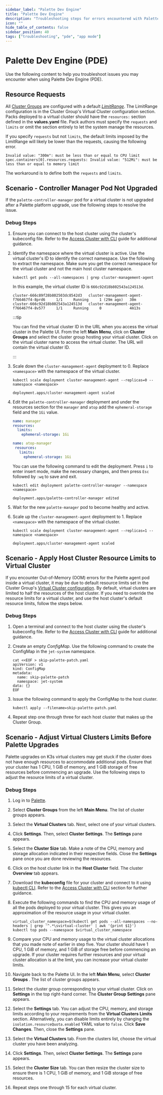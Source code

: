 ```yaml
---
sidebar_label: "Palette Dev Engine"
title: "Palette Dev Engine"
description: "Troubleshooting steps for errors encountered with Palette Dev Engine."
icon: ""
hide_table_of_contents: false
sidebar_position: 40
tags: ["troubleshooting", "pde", "app mode"]
---
```


# Palette Dev Engine (PDE)

Use the following content to help you troubleshoot issues you may encounter when using Palette Dev Engine (PDE).

## Resource Requests

All [Cluster Groups](../clusters/cluster-groups/cluster-groups.md) are configured with a default
[_LimitRange_](https://kubernetes.io/docs/concepts/policy/limit-range/). The LimitRange configuration is in the Cluster
Group's Virtual Cluster configuration section. Packs deployed to a virtual cluster should have the `resources:` section
defined in the **values.yaml** file. Pack authors must specify the `requests` and `limits` or omit the section entirely
to let the system manage the resources.

If you specify `requests` but not `limits`, the default limits imposed by the LimitRange will likely be lower than the
requests, causing the following error.

```shell hideClipboard
Invalid value: "300m": must be less than or equal to CPU limit spec.containers[0].resources.requests: Invalid value: "512Mi": must be less than or equal to memory limit
```

The workaround is to define both the `requests` and `limits`.

## Scenario - Controller Manager Pod Not Upgraded

If the `palette-controller-manager` pod for a virtual cluster is not upgraded after a Palette platform upgrade, use the
following steps to resolve the issue.

### Debug Steps

1. Ensure you can connect to the host cluster using the cluster's kubeconfig file. Refer to the
   [Access Cluster with CLI](../clusters/cluster-management/palette-webctl.md) guide for additional guidance.

2. Identify the namespace where the virtual cluster is active. Use the virtual cluster's ID to identify the correct
   namespace. Use the following to extract the namespace. Make sure you get the correct namespace for the virtual
   cluster and not the main host cluster namespace.

   ```shell
   kubectl get pods --all-namespaces | grep cluster-management-agent
   ```

   In this example, the virtual cluster ID is `666c92d18b802543a124513d`.

   ```shell hideClipboard {2}
   cluster-666c89f28b802503dc8542d3   cluster-management-agent-f766467f4-8prd6     1/1     Running     1 (29m ago)   30m
   cluster-666c92d18b802543a124513d   cluster-management-agent-f766467f4-8v577     1/1     Running     0             4m13s
   ```

   :::tip

   You can find the virtual cluster ID in the URL when you access the virtual cluster in the Palette UI. From the left
   **Main Menu**, click on **Cluster Groups** and select the cluster group hosting your virtual cluster. Click on the
   virtual cluster name to access the virtual cluster. The URL will contain the virtual cluster ID.

   :::

3. Scale down the `cluster-management-agent` deployment to 0. Replace `<namespace>` with the namespace of the virtual
   cluster.

   ```shell
   kubectl scale deployment cluster-management-agent --replicas=0 --namespace <namespace>
   ```

   ```shell hideClipboard
   deployment.apps/cluster-management-agent scaled
   ```

4. Edit the `palette-controller-manager` deployment and under the resources section for the `manager` and `atop` add the
   `ephemeral-storage` field and the `1Gi` value.

   ```yaml {4}
   name: manager
   resources:
     limits:
       ephemeral-storage: 1Gi
   ```

   ```yaml {4}
   name: atop-manager
    resources:
      limits:
        ephemeral-storage: 1Gi
   ```

   You can use the following command to edit the deployment. Press `i` to enter insert mode, make the necessary changes,
   and then press `Esc` followed by `:wq` to save and exit.

   ```shell
   kubectl edit deployment palette-controller-manager --namespace <namespace>
   ```

   ```shell hideClipboard
   deployment.apps/palette-controller-manager edited
   ```

5. Wait for the new `palette-manager` pod to become healthy and active.

6. Scale up the `cluster-management-agent` deployment to 1. Replace `<namespace>` with the namespace of the virtual
   cluster.

   ```shell
   kubectl scale deployment cluster-management-agent --replicas=1 --namespace <namespace>
   ```

   ```shell hideClipboard
   deployment.apps/cluster-management-agent scaled
   ```

## Scenario - Apply Host Cluster Resource Limits to Virtual Cluster

If you encounter Out-of-Memory (OOM) errors for the Palette agent pod inside a virtual cluster, it may be due to default
resource limits set in the Cluster Group's
[Virtual Cluster configuration](../clusters/cluster-groups/create-cluster-group.md#palette-virtual-cluster-configuration).
By default, virtual clusters are limited to half the resources of the host cluster. If you need to override the resource
limits for a virtual cluster, and use the host cluster's default resource limits, follow the steps below.

### Debug Steps

1. Open a terminal and connect to the host cluster using the cluster's kubeconfig file. Refer to the
   [Access Cluster with CLI](../clusters/cluster-management/palette-webctl.md) guide for additional guidance.

2. Create an empty _ConfigMap_. Use the following command to create the ConfigMap in the `jet-system` namespace.

   ```shell
   cat <<EOF > skip-palette-patch.yaml
   apiVersion: v1
   kind: ConfigMap
   metadata:
     name: skip-palette-patch
     namespace: jet-system
   data: {}
   EOF
   ```

3. Issue the following command to apply the ConfigMap to the host cluster.

   ```shell
   kubectl apply --filename=skip-palette-patch.yaml
   ```

4. Repeat step one through three for each host cluster that makes up the Cluster Group.

## Scenario - Adjust Virtual Clusters Limits Before Palette Upgrades

Palette upgrades on K3s virtual clusters may get stuck if the cluster does not have enough resources to
accommodate additional pods. Ensure that your cluster has 1 CPU, 1 GiB of memory, and 1 GiB storage of free resources
before commencing an upgrade. Use the following steps to adjust the resource limits of a virtual cluster.

### Debug Steps

1. Log in to [Palette](https://console.spectrocloud.com).

2. Select **Cluster Groups** from the left **Main Menu**. The list of cluster groups appears.

3. Select the **Virtual Clusters** tab. Next, select one of your virtual clusters.

4. Click **Settings**. Then, select **Cluster Settings**. The **Settings** pane appears.

5. Select the **Cluster Size** tab. Make a note of the CPU, memory and storage allocation indicated in their respective
   fields. Close the **Settings** pane once you are done reviewing the resources.

6. Click on the host cluster link in the **Host Cluster** field. The cluster **Overview** tab appears.

7. Download the **kubeconfig** file for your cluster and connect to it using
   [kubectl CLI](https://kubernetes.io/docs/reference/kubectl/). Refer to the
   [Access Cluster with CLI](../clusters/cluster-management/palette-webctl.md#access-cluster-with-cli) section for
   further guidance.

8. Execute the following commands to find the CPU and memory usage of all the pods deployed to your virtual cluster.
   This gives you an approximation of the resource usage in your virtual cluster.

   ```shell
   virtual_cluster_namespace=$(kubectl get pods --all-namespaces --no-headers | grep '^.*\svirtual-cluster' | awk '{print $1}')
   kubectl top pods --namespace $virtual_cluster_namespace
   ```

9. Compare your CPU and memory usage to the virtual cluster allocations that you made note of earlier in step five.
   Your cluster should have 1 CPU, 1 GiB of memory, and 1 GiB of storage free before commencing an upgrade. If your
   cluster requires further resources and your virtual cluster allocation is at the limit, you can increase your virtual
   cluster limits.

10. Navigate back to the Palette UI. In the left **Main Menu**, select **Cluster Groups** . The list of cluster groups appears.

11. Select the cluster group corresponding to your virtual cluster. Click on **Settings** in the top right-hand corner. The **Cluster Group
    Settings** pane appears.

12. Select the **Settings** tab. You can adjust the CPU, memory, and storage limits according to your requirements from
    the **Virtual Clusters Limits** section. Alternatively, you can disable limits entirely by changing the
    `isolation.resourceQuota.enabled` YAML value to `false`. Click **Save Changes**. Then, close the **Settings** pane.

13. Select the **Virtual Clusters** tab. From the clusters list, choose the virtual cluster you have been analyzing.

14. Click **Settings**. Then, select **Cluster Settings**. The **Settings** pane appears.

15. Select the **Cluster Size** tab. You can then resize the cluster size to ensure there is 1 CPU, 1 GiB of memory,
    and 1 GiB storage of free resources.

16. Repeat steps one through 15 for each virtual cluster.
